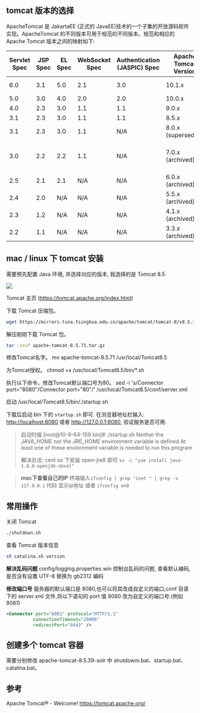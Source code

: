 ## tomcat 版本的选择

ApacheTomcat 是 JakartaEE (正式的 JavaEE)技术的一个子集的开放源码软件实现。ApacheTomcat 的不同版本可用于规范的不同版本。规范和相应的 Apache Tomcat 版本之间的映射如下:

| **Servlet Spec** | **JSP Spec** | **EL Spec** | **WebSocket Spec** | **Authentication (JASPIC) Spec** | **Apache Tomcat Version** | **Latest Released Version** | **Supported Java Versions**                |
| ---------------- | ------------ | ----------- | ------------------ | -------------------------------- | ------------------------- | --------------------------- | ------------------------------------------ |
| 6.0              | 3.1          | 5.0         | 2.1                | 3.0                              | 10.1.x                    | 10.1.0-M16 (beta)           | 11 and later                               |
| 5.0              | 3.0          | 4.0         | 2.0                | 2.0                              | 10.0.x                    | 10.0.22                     | 8 and later                                |
| 4.0              | 2.3          | 3.0         | 1.1                | 1.1                              | 9.0.x                     | 9.0.64                      | 8 and later                                |
| 3.1              | 2.3          | 3.0         | 1.1                | 1.1                              | 8.5.x                     | 8.5.81                      | 7 and later                                |
| 3.1              | 2.3          | 3.0         | 1.1                | N/A                              | 8.0.x (superseded)        | 8.0.53 (superseded)         | 7 and later                                |
| 3.0              | 2.2          | 2.2         | 1.1                | N/A                              | 7.0.x (archived)          | 7.0.109 (archived)          | 6 and later<br>(7 and later for WebSocket) |
| 2.5              | 2.1          | 2.1         | N/A                | N/A                              | 6.0.x (archived)          | 6.0.53 (archived)           | 5 and later                                |
| 2.4              | 2.0          | N/A         | N/A                | N/A                              | 5.5.x (archived)          | 5.5.36 (archived)           | 1.4 and later                              |
| 2.3              | 1.2          | N/A         | N/A                | N/A                              | 4.1.x (archived)          | 4.1.40 (archived)           | 1.3 and later                              |
| 2.2              | 1.1          | N/A         | N/A                | N/A                              | 3.3.x (archived)          | 3.3.2 (archived)            | 1.1 and later                              |

## mac / linux 下 tomcat 安装

需要预先配置 Java 环境, 并选择对应的版本, 我选择的是 Tomcat 8.5

![](https://upload-images.jianshu.io/upload_images/1662509-a74a8e9f2de07fdb.png?imageMogr2/auto-orient/strip%7CimageView2/2/w/1240)

Tomcat 主页 (<https://tomcat.apache.org/index.html>)

下载 Tomcat 压缩包。

```sh
wget https://mirrors.tuna.tsinghua.edu.cn/apache/tomcat/tomcat-8/v8.5.71/bin/apache-tomcat-8.5.71.tar.gz
```

解压刚刚下载 Tomcat 包。

```sh
tar -zxvf apache-tomcat-8.5.71.tar.gz
```

修改Tomcat名字。
mv apache-tomcat-8.5.71 /usr/local/Tomcat8.5

为Tomcat授权。
chmod +x /usr/local/Tomcat8.5/bin/*.sh

执行以下命令，修改Tomcat默认端口号为80。
sed -i 's/Connector port="8080"/Connector port="80"/' /usr/local/Tomcat8.5/conf/server.xml

启动
/usr/local/Tomcat8.5/bin/./startup.sh

下载后启动 bin 下的 `startup.sh` 即可.
在浏览器地址栏输入: <http://localhost:8080> 或者 <http://127.0.0.1:8080>, 验证服务是否可用.

> 启动时报
> [root@10-9-64-159 bin]# ./startup.sh
Neither the JAVA_HOME nor the JRE_HOME environment variable is defined
At least one of these environment variable is needed to run this program
>
> 解决办法: cent os 下安装 open-jre8 即可 `su -c "yum install java-1.8.0-openjdk-devel"`

> **mac下查看自己的IP**
终端输入`ifconfig | grep "inet " | grep -v 127.0.0.1` 代码 显示ip地址
或者 `ifconfig en0`

## 常用操作

关闭 Tomcat

```sh
./shutdown.sh
```

查看 Tomcat 版本信息

```sh
sh catalina.sh version
```

**解决乱码问题**
config/logging.properties
win 控制台乱码的问题, 查看默认编码, 是否没有设置 UTF-8 替换为 gb2312 编码

**修改端口号**
服务器的默认端口是 8080,也可以将其改成自定义的端口,conf 目录下的 server.xml 文件,将以下语句的 port 值 8080 改为自定义的端口号:(例如8081)

```xml
<Connector port="8081" protocol="HTTP/1.1"
          connectionTimeout="20000"
          redirectPort="8443" />
```

## 创建多个 tomcat 容器

需要分别修改 apache-tomcat-8.5.39-solr 中 shutdowm.bat、startup.bat、catalina.bat。

## 参考

Apache Tomcat® - Welcome!
<https://tomcat.apache.org/>
